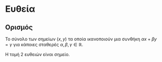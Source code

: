 # Ευθεία

## Ορισμός

Το σύνολο των σημείων $(x, y)$ τα οποία ικανοποιούν μια συνθήκη $αx + βy = γ$ για κάποιες σταθερές $α, β, γ \in \mathbb{R}$.

Η τομή 2 ευθειών είναι σημείο.
